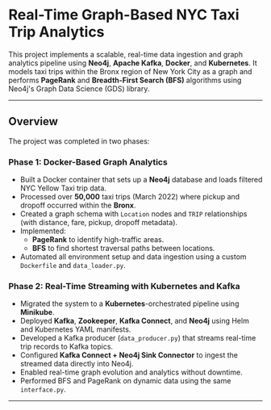 # Real-Time Graph-Based NYC Taxi Trip Analytics

This project implements a scalable, real-time data ingestion and graph analytics pipeline using **Neo4j**, **Apache Kafka**, **Docker**, and **Kubernetes**. It models taxi trips within the Bronx region of New York City as a graph and performs **PageRank** and **Breadth-First Search (BFS)** algorithms using Neo4j's Graph Data Science (GDS) library.

---

## Overview

The project was completed in two phases:

### Phase 1: Docker-Based Graph Analytics
- Built a Docker container that sets up a **Neo4j** database and loads filtered NYC Yellow Taxi trip data.
- Processed over **50,000** taxi trips (March 2022) where pickup and dropoff occurred within the **Bronx**.
- Created a graph schema with `Location` nodes and `TRIP` relationships (with distance, fare, pickup, dropoff metadata).
- Implemented:
  - **PageRank** to identify high-traffic areas.
  - **BFS** to find shortest traversal paths between locations.
- Automated all environment setup and data ingestion using a custom `Dockerfile` and `data_loader.py`.

### Phase 2: Real-Time Streaming with Kubernetes and Kafka
- Migrated the system to a **Kubernetes**-orchestrated pipeline using **Minikube**.
- Deployed **Kafka**, **Zookeeper**, **Kafka Connect**, and **Neo4j** using Helm and Kubernetes YAML manifests.
- Developed a Kafka producer (`data_producer.py`) that streams real-time trip records to Kafka topics.
- Configured **Kafka Connect + Neo4j Sink Connector** to ingest the streamed data directly into Neo4j.
- Enabled real-time graph evolution and analytics without downtime.
- Performed BFS and PageRank on dynamic data using the same `interface.py`.

---

